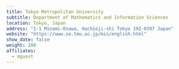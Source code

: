 ```yaml
---
title: Tokyo Metropolitan University
subtitle: Department of Mathematics and Information Sciences
location: Tokyo, Japan
address: "1-1 Minami-Osawa, Hachioji-shi Tokyo 192-0397 Japan"
website: "https://www.se.tmu.ac.jp/mis/english.html"
show_date: false
weight: 280
affiliates:
  - mguest
---
```

